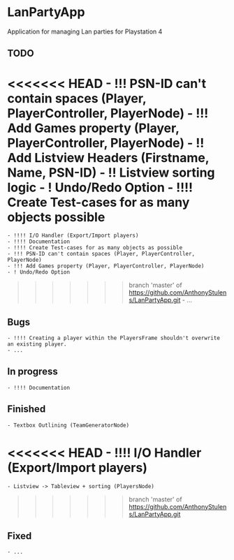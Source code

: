 # LanPartyApp
Application for managing Lan parties for Playstation 4

## TODO
<<<<<<< HEAD
	- !!! PSN-ID can't contain spaces (Player, PlayerController, PlayerNode)
	- !!! Add Games property (Player, PlayerController, PlayerNode)
	- !! Add Listview Headers (Firstname, Name, PSN-ID)
	- !! Listview sorting logic
	- ! Undo/Redo Option
	- !!!! Create Test-cases for as many objects possible
=======
	- !!!! I/O Handler (Export/Import players)
	- !!!! Documentation
	- !!!! Create Test-cases for as many objects as possible
	- !!! PSN-ID can't contain spaces (Player, PlayerController, PlayerNode)
	- !!! Add Games property (Player, PlayerController, PlayerNode)
	- ! Undo/Redo Option
>>>>>>> branch 'master' of https://github.com/AnthonyStulens/LanPartyApp.git
	- ...

## Bugs
	- !!!! Creating a player within the PlayersFrame shouldn't overwrite an existing player.
	- ...

## In progress
	- !!!! Documentation

## Finished
	- Textbox Outlining (TeamGeneratorNode)
<<<<<<< HEAD
	- !!!! I/O Handler (Export/Import players)
=======
	- Listview -> Tableview + sorting (PlayersNode)
>>>>>>> branch 'master' of https://github.com/AnthonyStulens/LanPartyApp.git
	
## Fixed
	- ...